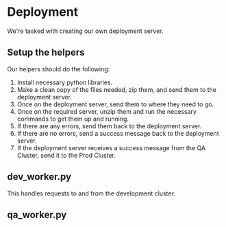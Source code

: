 # Deployment



We're tasked with creating our own deployment server.

## Setup the helpers

Our helpers should do the following:
1. Install necessary python libraries.
2. Make a clean copy of the files needed, zip them, and send them to the deployment server.
3. Once on the deployment server, send them to where they need to go. 
4. Once on the required server, unzip them and run the necessary commands to get them up and running.
5. If there are any errors, send them back to the deployment server.
6. If there are no errors, send a success message back to the deployment server.
7. If the deployment server receives a success message from the QA Cluster, send it to the Prod Cluster.

## dev_worker.py

This handles requests to and from the development cluster.


## qa_worker.py